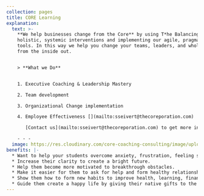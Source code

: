 ```yaml
---
collection: pages
title: CORE Learning
explanation:
  text: >-
    **We help businesses change from the Core** by using T*he Balancing Act's*
    holistic, systemic interventions and implementing our agile, pragmatic
    tools. In this way we help you change your teams, leaders, and whole system
    from the inside out.


    > **What we Do**


    1. Executive Coaching & Leadership Mastery

    2. Team development

    3. Organizational Change implementation

    4. Employee Effectiveness [](mailto:sseivert@thecoreporation.com)

       [Contact us](mailto:sseivert@thecoreporation.com) to get more information about implementing lasting organizational, team and leadership changes. We offer direct one-on-one interventions and excellent business seminars to increase Productivity, reduce on-the-job Stress, eliminate work procrastination, and encourage everyone, at every level of your company, to take full responsibiity for outcomes. 

    - - -
  image: https://res.cloudinary.com/core-coaching-consulting/image/upload/v1629033274/CORE_eggkig.jpg
benefits: |-
  * Want to help your students overcome anxiety, frustration, feeling stuck.
  * Increase their clarity to create a bright future.
  * Help them become more motivated to breakthrough obstacles.
  * Make it easier for them to ask for help and form healthy relationships.
  * Show them how to form new habits to improve health, learning, finances.
  * Guide them create a happy life by giving their native gifts to the world.
---
```

